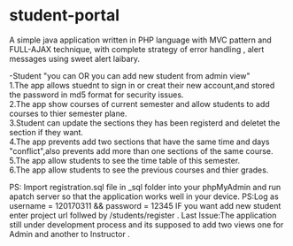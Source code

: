 # student-portal
A simple java application written in PHP language with MVC pattern and FULL-AJAX technique, with complete strategy of error handling , alert messages using sweet alert laibary.

-Student "you can  OR you can add new student from admin view"                                                                             
1.The app allows stuednt to sign in or creat their new account,and stored the password in md5 format for security issues.                 
2.The app show courses of current semester and allow students to add courses to thier semester plane.                                     
3.Student can update the sections they has been registerd and deletet the section if they want.                                           
4.The app prevents add two sections that have the same time and days                                                                       
"conflict",also prevents add more than one sections of the same course.                                                                   
5.The app allow students to see the time table of this semester.                                                                           
6.The app allow students to see the previous courses and thier grades.                                                                     
                                                                                                                                           
PS: Import registration.sql file in _sql folder into your phpMyAdmin and run apatch server so that the application works well in your device.                                                                                                                                    PS:Log as username = 120170311 && password = 12345 IF you want add new student enter project url follwed by /students/register .          Last Issue:The application still under development process and its supposed to add two views one for Admin and another to Instructor .
